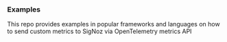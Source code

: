### Examples
This repo provides examples in popular frameworks and languages on how to send custom metrics to SigNoz
via OpenTelemetry metrics API